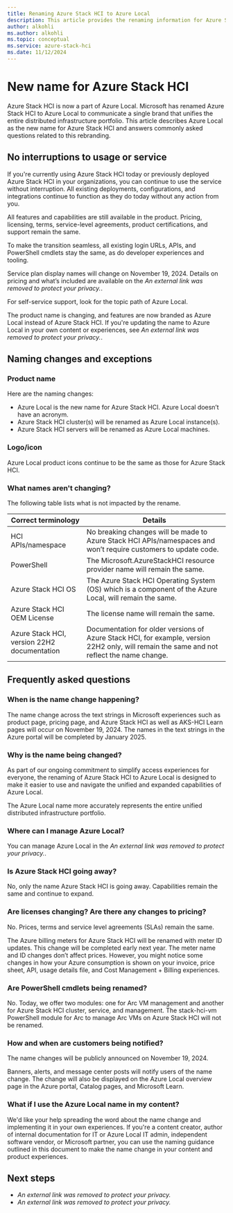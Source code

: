 ```yaml
---
title: Renaming Azure Stack HCI to Azure Local
description: This article provides the renaming information for Azure Stack HCI to Azure Local.
author: alkohli
ms.author: alkohli
ms.topic: conceptual
ms.service: azure-stack-hci
ms.date: 11/12/2024
---
```


# New name for Azure Stack HCI

Azure Stack HCI is now a part of Azure Local. Microsoft has renamed Azure Stack HCI to Azure Local to communicate a single brand that unifies the entire distributed infrastructure portfolio. This article describes Azure Local as the new name for Azure Stack HCI and answers commonly asked questions related to this rebranding.

## No interruptions to usage or service

If you're currently using Azure Stack HCI today or previously deployed Azure Stack HCI in your organizations, you can continue to use the service without interruption. All existing deployments, configurations, and integrations continue to function as they do today without any action from you.

All features and capabilities are still available in the product. Pricing, licensing, terms, service-level agreements, product certifications, and support remain the same.

To make the transition seamless, all existing login URLs, APIs, and PowerShell cmdlets stay the same, as do developer experiences and tooling.

Service plan display names will change on November 19, 2024. Details on pricing and what’s included are available on the *An external link was removed to protect your privacy.*.

For self-service support, look for the topic path of Azure Local.

The product name is changing, and features are now branded as Azure Local instead of Azure Stack HCI. If you're updating the name to Azure Local in your own content or experiences, see *An external link was removed to protect your privacy.*.

## Naming changes and exceptions

### Product name

Here are the naming changes:

- Azure Local is the new name for Azure Stack HCI. Azure Local doesn’t have an acronym.
- Azure Stack HCI cluster(s) will be renamed as Azure Local instance(s).
- Azure Stack HCI servers will be renamed as Azure Local machines.

### Logo/icon

Azure Local product icons continue to be the same as those for Azure Stack HCI.

### What names aren't changing?

The following table lists what is not impacted by the rename.

| Correct terminology | Details |
|---------------------|---------|
| HCI APIs/namespace  | No breaking changes will be made to Azure Stack HCI APIs/namespaces and won’t require customers to update code. |
| PowerShell          | The Microsoft.AzureStackHCI resource provider name will remain the same. |
| Azure Stack HCI OS  | The Azure Stack HCI Operating System (OS) which is a component of the Azure Local, will remain the same. |
| Azure Stack HCI OEM License | The license name will remain the same. |
| Azure Stack HCI, version 22H2 documentation | Documentation for older versions of Azure Stack HCI, for example, version 22H2 only, will remain the same and not reflect the name change. |

## Frequently asked questions

### When is the name change happening?

The name change across the text strings in Microsoft experiences such as product page, pricing page, and Azure Stack HCI as well as AKS-HCI Learn pages will occur on November 19, 2024. The names in the text strings in the Azure portal will be completed by January 2025.

### Why is the name being changed?

As part of our ongoing commitment to simplify access experiences for everyone, the renaming of Azure Stack HCI to Azure Local is designed to make it easier to use and navigate the unified and expanded capabilities of Azure Local.

The Azure Local name more accurately represents the entire unified distributed infrastructure portfolio.

### Where can I manage Azure Local?

You can manage Azure Local in the *An external link was removed to protect your privacy.*.

### Is Azure Stack HCI going away?

No, only the name Azure Stack HCI is going away. Capabilities remain the same and continue to expand.

### Are licenses changing? Are there any changes to pricing?

No. Prices, terms and service level agreements (SLAs) remain the same.

The Azure billing meters for Azure Stack HCI will be renamed with meter ID updates. This change will be completed early next year. The meter name and ID changes don’t affect prices. However, you might notice some changes in how your Azure consumption is shown on your invoice, price sheet, API, usage details file, and Cost Management + Billing experiences.

### Are PowerShell cmdlets being renamed?

No. Today, we offer two modules: one for Arc VM management and another for Azure Stack HCI cluster, service, and management. The stack-hci-vm PowerShell module for Arc to manage Arc VMs on Azure Stack HCI will not be renamed.

### How and when are customers being notified?

The name changes will be publicly announced on November 19, 2024.

Banners, alerts, and message center posts will notify users of the name change. The change will also be displayed on the Azure Local overview page in the Azure portal, Catalog pages, and Microsoft Learn.

### What if I use the Azure Local name in my content?

We'd like your help spreading the word about the name change and implementing it in your own experiences. If you're a content creator, author of internal documentation for IT or Azure Local IT admin, independent software vendor, or Microsoft partner, you can use the naming guidance outlined in this document to make the name change in your content and product experiences.

## Next steps

- *An external link was removed to protect your privacy.*
- *An external link was removed to protect your privacy.*

